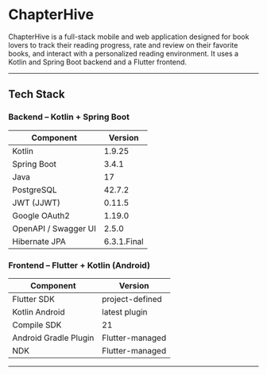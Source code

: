 # ChapterHive

ChapterHive is a full-stack mobile and web application designed for book lovers to track their reading progress, rate and review on their favorite books, and interact with a personalized reading environment. It uses a Kotlin and Spring Boot backend and a Flutter frontend.

---

## Tech Stack

### Backend – Kotlin + Spring Boot

| Component                     | Version     |
|------------------------------|-------------|
| Kotlin                       | 1.9.25      |
| Spring Boot                  | 3.4.1       |
| Java                         | 17          |
| PostgreSQL                   | 42.7.2      |
| JWT (JJWT)                   | 0.11.5      |
| Google OAuth2                | 1.19.0      |
| OpenAPI / Swagger UI         | 2.5.0       |
| Hibernate JPA                | 6.3.1.Final |

### Frontend – Flutter + Kotlin (Android)

| Component            | Version         |
|---------------------|-----------------|
| Flutter SDK         | project-defined |
| Kotlin Android      | latest plugin   |
| Compile SDK         | 21              |
| Android Gradle Plugin | Flutter-managed |
| NDK                 | Flutter-managed |

---
